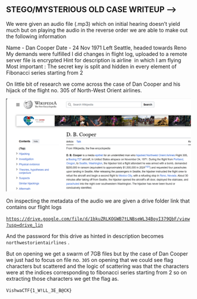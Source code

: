 ## STEGO/MYSTERIOUS OLD CASE WRITEUP -->


We were given an audio file (.mp3) which on initial hearing doesn’t yield much but on playing the audio in the reverse order we are able to make out the following information

Name - Dan Cooper
Date - 24 Nov 1971
Left Seattle, headed towards Reno
My demands were fulfilled
I did changes in flight log, uploaded to a remote server file is encrypted
Hint for description is airline  in which I am flying
Most important : The secret key is split and hidden in every element of Fibonacci series starting from 2

On little bit of research we come across the case of Dan Cooper and his hijack of the flight no. 305 of North-West Orient airlines.

![alt text](assets/mysterious_old_case.png)

On inspecting the metadata of the audio we are given a drive folder link that contains our flight logs 

[`https://drive.google.com/file/d/1bkuZRLKOGWB7tLNBseWL34BoyI379QbF/view?usp=drive_lin`](https://drive.google.com/file/d/1bkuZRLKOGWB7tLNBseWL34BoyI379QbF/view?usp=drive_lin)

And the password for this drive as hinted in description becomes `northwestorientairlines` .

But on opening we get a swarm of 7GB files but by the case of Dan Cooper we just had to focus on file no. `305` on opening that we could see flag characters but scattered and the logic of scattering was that the characters were at the indices corresponding to fibonacci series starting from 2 so on extracting those characters we get the flag as.

`VishwaCTF{1_W!LL_3E_B@CK}`